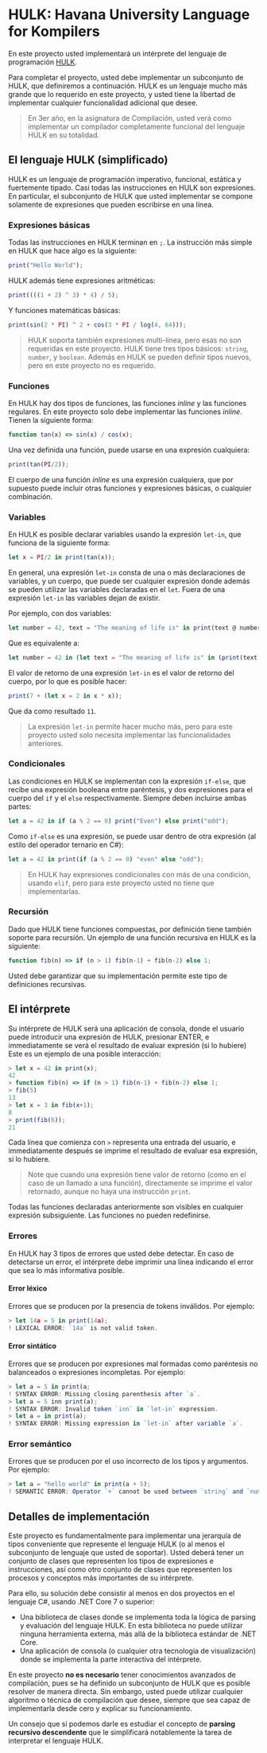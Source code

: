 # HULK: Havana University Language for Kompilers

En este proyecto usted implementará un intérprete del lenguaje de programación [HULK](https://matcom.in/hulk).

Para completar el proyecto, usted debe implementar un subconjunto de HULK, que definiremos a continuación. 
HULK es un lenguaje mucho más grande que lo requerido en este proyecto, y usted tiene la libertad de implementar cualquier funcionalidad adicional que desee.

> En 3er año, en la asignatura de Compilación, usted verá como implementar un compilador completamente funcional del lenguaje HULK en su totalidad.

## El lenguaje HULK (simplificado)

HULK es un lenguaje de programación imperativo, funcional, estática y fuertemente tipado. Casi todas las instrucciones en HULK son expresiones. 
En particular, el subconjunto de HULK que usted implementar se compone solamente de expresiones que pueden escribirse en una línea.

### Expresiones básicas

Todas las instrucciones en HULK terminan en `;`. La instrucción más simple en HULK que hace algo es la siguiente:

```js
print("Hello World");
```

HULK además tiene expresiones aritméticas:

```js
print((((1 + 2) ^ 3) * 4) / 5);
```

Y funciones matemáticas básicas:

```js
print(sin(2 * PI) ^ 2 + cos(3 * PI / log(4, 64)));
```

> HULK soporta también expresiones multi-línea, pero esas no son requeridas en este proyecto.
> HULK tiene tres tipos básicos: `string`, `number`, y `boolean`. Además en HULK se pueden definir tipos nuevos, pero en este proyecto no es requerido.

### Funciones

En HULK hay dos tipos de funciones, las funciones _inline_ y las funciones regulares. En este proyecto solo debe implementar las funciones _inline_. Tienen la siguiente forma:

```js
function tan(x) => sin(x) / cos(x);
```

Una vez definida una función, puede usarse en una expresión cualquiera:

```js
print(tan(PI/2));
```

El cuerpo de una función _inline_ es una expresión cualquiera, que por supuesto puede incluir otras funciones y expresiones básicas, o cualquier combinación.

### Variables

En HULK es posible declarar variables usando la expresión `let-in`, que funciona de la siguiente forma:

```js
let x = PI/2 in print(tan(x));
```

En general, una expresión `let-in` consta de una o más declaraciones de variables, y un cuerpo, que puede ser cualquier expresión donde además se pueden utilizar las variables declaradas en el `let`. 
Fuera de una expresión `let-in` las variables dejan de existir.

Por ejemplo, con dos variables:

```js
let number = 42, text = "The meaning of life is" in print(text @ number);
```

Que es equivalente a:

```js
let number = 42 in (let text = "The meaning of life is" in (print(text @ number)));
```

El valor de retorno de una expresión `let-in` es el valor de retorno del cuerpo, por lo que es posible hacer:

```js
print(7 + (let x = 2 in x * x));
```

Que da como resultado `11`.

> La expresión `let-in` permite hacer mucho más, pero para este proyecto usted solo necesita implementar las funcionalidades anteriores.

### Condicionales

Las condiciones en HULK se implementan con la expresión `if-else`, que recibe una expresión booleana entre paréntesis, y dos expresiones para el cuerpo del `if` y el `else` respectivamente.
Siempre deben incluirse ambas partes:

```js
let a = 42 in if (a % 2 == 0) print("Even") else print("odd");
```

Como `if-else` es una expresión, se puede usar dentro de otra expresión (al estilo del operador ternario en C#):

```js
let a = 42 in print(if (a % 2 == 0) "even" else "odd");
```

> En HULK hay expresiones condicionales con más de una condición, usando `elif`, pero para este proyecto usted no tiene que implementarlas.

### Recursión

Dado que HULK tiene funciones compuestas, por definición tiene también soporte para recursión. Un ejemplo de una función recursiva en HULK es la siguiente:

```js
function fib(n) => if (n > 1) fib(n-1) + fib(n-2) else 1;
```

Usted debe garantizar que su implementación permite este tipo de definiciones recursivas.

## El intérprete

Su intérprete de HULK será una aplicación de consola, donde el usuario puede introducir una expresión de HULK, presionar ENTER, e immediatamente se verá el resultado de evaluar expresión (si lo hubiere)
Este es un ejemplo de una posible interacción:

```js
> let x = 42 in print(x);
42
> function fib(n) => if (n > 1) fib(n-1) + fib(n-2) else 1;
> fib(5)
13
> let x = 3 in fib(x+1);
8
> print(fib(6));
21
```

Cada línea que comienza con `>` representa una entrada del usuario, e immediatamente después se imprime el resultado de evaluar esa expresión, si lo hubiere.

> Note que cuando una expresión tiene valor de retorno (como en el caso de un llamado a una función), directamente se imprime el valor retornado, aunque no haya una instrucción `print`.

Todas las funciones declaradas anteriormente son visibles en cualquier expresión subsiguiente. Las funciones no pueden redefinirse.

### Errores

En HULK hay 3 tipos de errores que usted debe detectar. En caso de detectarse un error, el intérprete debe imprimir una línea indicando el error que sea lo más informativa posible.

#### Error léxico

Errores que se producen por la presencia de tokens inválidos. Por ejemplo:

```js
> let 14a = 5 in print(14a); 
! LEXICAL ERROR: `14a` is not valid token.
```

#### Error sintático

Errores que se producen por expresiones mal formadas como paréntesis no balanceados o expresiones incompletas. Por ejemplo:

```js
> let a = 5 in print(a;
! SYNTAX ERROR: Missing closing parenthesis after `a`.
> let a = 5 inn print(a);
! SYNTAX ERROR: Invalid token `inn` in `let-in` expression.
> let a = in print(a);
! SYNTAX ERROR: Missing expression in `let-in` after variable `a`.
```

### Error semántico

Errores que se producen por el uso incorrecto de los tipos y argumentos. Por ejemplo:

```js
> let a = "hello world" in print(a + 5);
! SEMANTIC ERROR: Operator `+` cannot be used between `string` and `number`.
```

## Detalles de implementación

Este proyecto es fundamentalmente para implementar una jerarquía de tipos conveniente que represente el lenguaje HULK (o al menos el subconjunto de lenguaje que usted de soportar).
Usted deberá tener un conjunto de clases que representen los tipos de expresiones e instrucciones, así como otro conjunto de clases que representen los procesos y conceptos más importantes de su intérprete. 

Para ello, su solución debe consistir al menos en dos proyectos en el lenguaje C#, usando .NET Core 7 o superior:

- Una biblioteca de clases donde se implementa toda la lógica de parsing y evaluación del lenguaje HULK. En esta biblioteca no puede utilizar ninguna herramienta externa, más allá de la biblioteca estándar de .NET Core.
- Una aplicación de consola (o cualquier otra tecnología de visualización) donde se implementa la parte interactiva del intérprete.

En este proyecto **no es necesario** tener conocimientos avanzados de compilación, pues se ha definido un subconjunto de HULK que es posible resolver de manera directa. 
Sin embargo, usted puede utilizar cualquier algoritmo o técnica de compilación que desee, siempre que sea capaz de implementarla desde cero y explicar su funcionamiento.

Un consejo que sí podemos darle es estudiar el concepto de **parsing recursivo descendente** que le simplificará notablemente la tarea de interpretar el lenguaje HULK.
